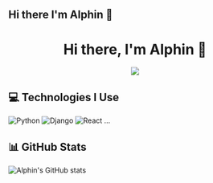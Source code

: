 ## Hi there I'm Alphin 👋

<!--
**alphin0/alphin0** is a ✨ _special_ ✨ repository because its `README.md` (this file) appears on your GitHub profile.

Here are some ideas to get you started:

- 🔭 I’m currently working on ...
- 🌱 I’m currently learning ...
- 👯 I’m looking to collaborate on ...
- 🤔 I’m looking for help with ...
- 💬 Ask me about ...
- 📫 How to reach me: ...
- 😄 Pronouns: ...
- ⚡ Fun fact: ...
-->
<h1 align="center">Hi there, I'm Alphin 👋</h1>

<p align="center">
  <img src="https://profile-counter.glitch.me/AlphinMP/count.svg" />
</p>

## 💻 Technologies I Use

![Python](https://img.shields.io/badge/Python-3670A0?style=for-the-badge&logo=python&logoColor=ffdd54)
![Django](https://img.shields.io/badge/Django-092E20?style=for-the-badge&logo=django&logoColor=white)
![React](https://img.shields.io/badge/React-20232A?style=for-the-badge&logo=react&logoColor=61DAFB)
...

## 📊 GitHub Stats

![Alphin's GitHub stats](https://github-readme-stats.vercel.app/api?username=AlphinMP&show_icons=true&theme=dark)
